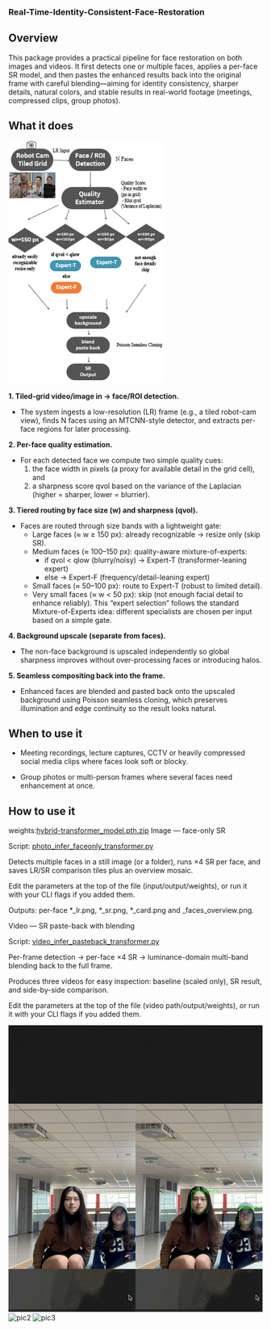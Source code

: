 ### Real-Time-Identity-Consistent-Face-Restoration

## Overview

This package provides a practical pipeline for face restoration on both images and videos.
It first detects one or multiple faces, applies a per-face SR model, and then pastes the enhanced results back into the original frame with careful blending—aiming for identity consistency, sharper details, natural colors, and stable results in real-world footage (meetings, compressed clips, group photos).

## What it does

![流程圖](/flow_chart.png)

**1. Tiled-grid video/image in → face/ROI detection.**

* The system ingests a low-resolution (LR) frame (e.g., a tiled robot-cam view), finds N faces using an MTCNN-style detector, and extracts per-face regions for later processing.

**2. Per-face quality estimation.**

* For each detected face we compute two simple quality cues:
    1. the face width in pixels (a proxy for available detail in the grid cell), and
    2. a sharpness score qvol based on the variance of the Laplacian (higher = sharper, lower = blurrier).

**3. Tiered routing by face size (w) and sharpness (qvol).**

* Faces are routed through size bands with a lightweight gate:
    * Large faces (≈ w ≥ 150 px): already recognizable → resize only (skip SR).
    * Medium faces (≈ 100–150 px): quality-aware mixture-of-experts:
        * if qvol < qlow (blurry/noisy) → Expert-T (transformer-leaning expert)
        * else → Expert-F (frequency/detail-leaning expert)
    * Small faces (≈ 50–100 px): route to Expert-T (robust to limited detail).
    * Very small faces (≈ w < 50 px): skip (not enough facial detail to enhance reliably). This “expert selection” follows the standard Mixture-of-Experts idea: different specialists are chosen per input based on a simple gate.

**4. Background upscale (separate from faces).**

* The non-face background is upscaled independently so global sharpness improves without over-processing faces or introducing halos.

**5. Seamless compositing back into the frame.**

* Enhanced faces are blended and pasted back onto the upscaled background using Poisson seamless cloning, which preserves illumination and edge continuity so the result looks natural.

## When to use it

* Meeting recordings, lecture captures, CCTV or heavily compressed social media clips where faces look soft or blocky.

* Group photos or multi-person frames where several faces need enhancement at once.

## How to use it
weights:[hybrid-transformer_model.pth.zip](./hybrid-transformer_model.pth.zip)
Image — face-only SR

Script: [photo_infer_faceonly_transformer.py](https://github.com/Krystalkao/Real-Time-Identity-Consistent-Face-Restoration/blob/821b5121921b314352a9962a79c5c4ab494fba54/photo_infer_faceonly_transformer.py)

Detects multiple faces in a still image (or a folder), runs ×4 SR per face, and saves LR/SR comparison tiles plus an overview mosaic.

Edit the parameters at the top of the file (input/output/weights), or run it with your CLI flags if you added them.

Outputs: per-face *_lr.png, *_sr.png, *_card.png and <image>_faces_overview.png.

Video — SR paste-back with blending

Script: [video_infer_pasteback_transformer.py](https://github.com/Krystalkao/Real-Time-Identity-Consistent-Face-Restoration/blob/821b5121921b314352a9962a79c5c4ab494fba54/video_infer_pasteback_transformer.py)

Per-frame detection → per-face ×4 SR → luminance-domain multi-band blending back to the full frame.

Produces three videos for easy inspection: baseline (scaled only), SR result, and side-by-side comparison.

Edit the parameters at the top of the file (video path/output/weights), or run it with your CLI flags if you added them.

![pic1](/compare_transformer_side_2ppl.png)
![pic2](/compare_transformer_side_yz.png)
![pic3](/compare_transformer_side_cc.png)

